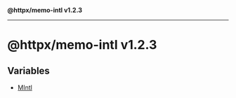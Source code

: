 **@httpx/memo-intl v1.2.3**

***

# @httpx/memo-intl v1.2.3

## Variables

- [MIntl](variables/MIntl.md)
